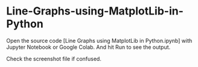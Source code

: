 # Line-Graphs-using-MatplotLib-in-Python

Open the source code [Line Graphs using MatplotLib in Python.ipynb] with Jupyter Notebook or Google Colab. 
And hit Run to see the output.

Check the screenshot file if confused.
